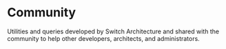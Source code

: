# Community
Utilities and queries developed by Switch Architecture and shared with the community to help other developers, architects, and administrators.
